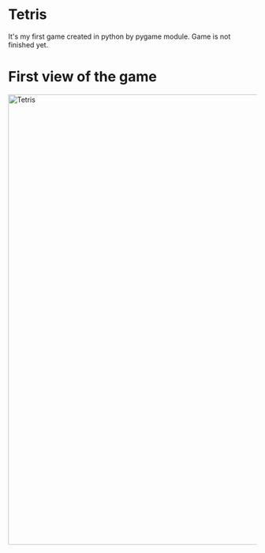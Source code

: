 # Tetris
It's my first game created in python by pygame module.
Game is not finished yet.

# First view of the game

<img width="912" alt="Tetris" src="https://user-images.githubusercontent.com/93099511/147891931-f8dc0f9a-ff36-4784-bbd3-82f1c6bbedd1.png">
